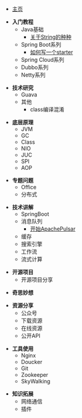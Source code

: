 <!-- 左侧目录栏 -->

* [主页](/md/index.md "主页")
  
<!-- Tutorial -->
* **入门教程** 
  + Java基础
    - [关于String的种种](./md/Tutorial/Java/String.md)
  + Spring Boot系列
    - [如何写一个starter](./md/Tutorial/Spring/如何写一个starter.md)
  + Spring Cloud系列
  + Dubbo系列
  + Netty系列


<!-- Pucubrate -->
* **技术研究**
  + Guava
  + 其他
    - class编译混淆


<!-- Principle -->  
* **底层原理**
  + JVM
  + GC
  + Class
  + NIO
  + JUC
  + SPI
  + AOP


<!-- Topic -->
* **专题问题**
  + Office
  + 分布式


<!-- Explain -->  
* **技术讲解**
  + SpringBoot
  + 消息队列
    - [开始ApachePulsar](./md/Explain/MQ/开始ApachePulsar.md)
  + 缓存
  + 搜索引擎
  + 工作流
  + 流式计算


<!-- Project -->
* **开源项目**
  + 开源项目分享


<!-- Awesome -->
* **奇思妙想**


<!-- Enjoy -->  
* **资源分享**
  + 公众号
  + 下载资源
  + 在线资源
  + 公开API


<!-- Tools -->  
* **工具使用**
  + Nginx
  + Doucker
  + Git
  + Zookeeper
  + SkyWalking


<!-- Extension -->  
* **知识拓展**
  + 网络通信
  + 插件
